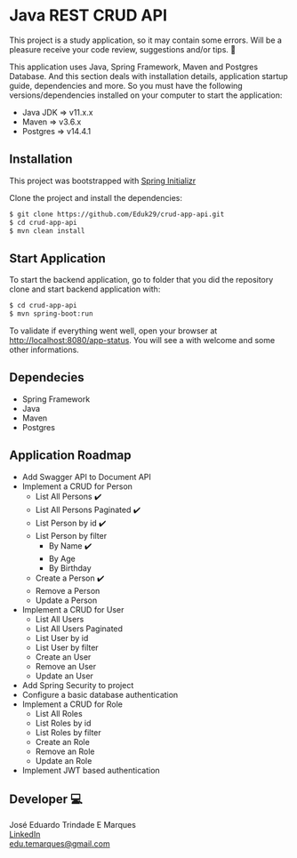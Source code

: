 # Java REST CRUD API

This project is a study application, so it may contain some errors. Will be a pleasure receive your code review, suggestions and/or tips. :raised_hands:

This application uses Java, Spring Framework, Maven and Postgres Database. And this section deals with installation details, application startup guide, dependencies and more. So you must have the following versions/dependencies installed on your computer to start the application:

- Java JDK => v11.x.x
- Maven => v3.6.x
- Postgres => v14.4.1

## Installation

This project was bootstrapped with [Spring Initializr](https://start.spring.io/)

Clone the project and install the dependencies:

```bash
$ git clone https://github.com/Eduk29/crud-app-api.git
$ cd crud-app-api
$ mvn clean install
```

## Start Application

To start the backend application, go to folder that you did the repository clone and start backend application with:

```bash
$ cd crud-app-api
$ mvn spring-boot:run
```

To validate if everything went well, open your browser at [http://localhost:8080/app-status](http://localhost:8080/app-status). You will see a with welcome and some other informations.

## Dependecies

- Spring Framework
- Java
- Maven
- Postgres

## Application Roadmap

- Add Swagger API to Document API
- Implement a CRUD for Person
    - List All Persons :heavy_check_mark:
    - List All Persons Paginated :heavy_check_mark:
    - List Person by id :heavy_check_mark:
    - List Person by filter
      - By Name :heavy_check_mark:
      - By Age
      - By Birthday
    - Create a Person :heavy_check_mark:
    - Remove a Person
    - Update a Person
- Implement a CRUD for User
    - List All Users
    - List All Users Paginated
    - List User by id
    - List User by filter
    - Create an User
    - Remove an User
    - Update an User
- Add Spring Security to project
- Configure a basic database authentication
- Implement a CRUD for Role
    - List All Roles
    - List Roles by id
    - List Roles by filter
    - Create an Role
    - Remove an Role
    - Update an Role
- Implement JWT based authentication

## Developer :computer:

José Eduardo Trindade E Marques  
[LinkedIn](https://www.linkedin.com/in/eduardomarques29/)  
edu.temarques@gmail.com